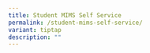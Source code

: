 ```yaml
---
title: Student MIMS Self Service
permalink: /student-mims-self-service/
variant: tiptap
description: ""
---
```

